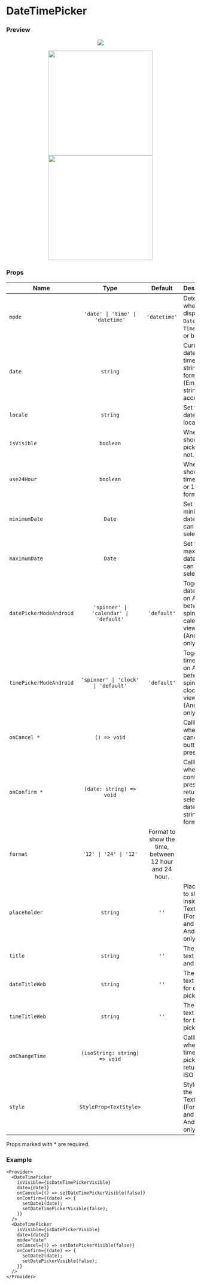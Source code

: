 # DateTimePicker

### Preview

<p align="center">
  <img src="../assets/datetimepicker_web_preview.gif">
</p>
<p align="center">
  <img src="../assets/datetimepicker_ios_preview.gif" width="280">
  <img src="../assets/datetimepicker_android_preview.gif" width="280">
</p>

### Props

| Name                    |                  Type                  |                        Default                        | Description                                                                           |
| ----------------------- | :------------------------------------: | :---------------------------------------------------: | ------------------------------------------------------------------------------------- |
| `mode`                  |    `'date' \| 'time' \| 'datetime'`    |                     `'datetime'`                      | Determines whether to displaying a `DatePicker`, `TimePicker`, or both.               |
| `date`                  |                `string`                |                                                       | Current date and time in ISO string format. (Empty string also accepted.)             |
| `locale`                |                `string`                |                                                       | Set the date picker locale.                                                           |
| `isVisible`             |               `boolean`                |                                                       | Whether to show the picker or not.                                                    |
| `use24Hour`             |               `boolean`                |                                                       | Whether to show the time in 24h or 12h format.                                        |
| `minimumDate`           |                 `Date`                 |                                                       | Set the minimum date that can be selected.                                            |
| `maximumDate`           |                 `Date`                 |                                                       | Set the maximum date that can be selected.                                            |
| `datePickerModeAndroid` | `'spinner' \| 'calendar' \| 'default'` |                      `'default'`                      | Toggles the date mode on Android between spinner and calendar views. (Android only.)  |
| `timePickerModeAndroid` |  `'spinner' \| 'clock' \| 'default'`   |                      `'default'`                      | Toggles the time mode on Android between spinner and clock views. (Android only.)     |
| `onCancel *`            |              `() => void`              |                                                       | Callback when the cancel button pressed.                                              |
| `onConfirm *`           |        `(date: string) => void`        |                                                       | Callback when the confirm pressed. It returns the selected date in ISO string format. |
| `format`                |         `'12' \| '24' \| '12'`         | Format to show the time, between 12 hour and 24 hour. |
| `placeholder`           |                `string`                |                         `''`                          | Placeholder to show inside the TextInput. (For iOS and Android only)                  |
| `title`                 |                `string`                |                         `''`                          | The title text on iOS and web.                                                        |
| `dateTitleWeb`          |                `string`                |                         `''`                          | The title text on web for date picker.                                                |
| `timeTitleWeb`          |                `string`                |                         `''`                          | The title text on web for time picker.                                                |
| `onChangeTime`          |     `(isoString: string) => void`      |                                                       | Callback when a time is picked. It returns an ISO string.                             |
| `style`                 |         `StyleProp<TextStyle>`         |                                                       | Style for the TextInput. (For iOS and Android only)                                   |

Props marked with \* are required.

### Example

```tsx
<Provider>
  <DateTimePicker
    isVisible={isDateTimePickerVisible}
    date={date1}
    onCancel={() => setDateTimePickerVisible(false)}
    onConfirm={(date) => {
      setDate1(date);
      setDateTimePickerVisible(false);
    }}
  />
  <DateTimePicker
    isVisible={isDatePickerVisible}
    date={date2}
    mode="date"
    onCancel={() => setDatePickerVisible(false)}
    onConfirm={(date) => {
      setDate2(date);
      setDatePickerVisible(false);
    }}
  />
</Provider>
```

